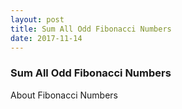 ```yaml
---
layout: post
title: Sum All Odd Fibonacci Numbers
date: 2017-11-14
---
```


### Sum All Odd Fibonacci Numbers

About Fibonacci Numbers

